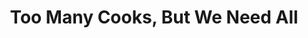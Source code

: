 ---
pid: LLE10
title: Too Many Cooks, But We Need All
location_transcription: Locust Walk
zipcode: '19010'
outside_phl: 'Bryn Mawr PA '
neighborhood: Brwn Mawr
age: '33'
age_range: 30-39
instagram: 
image_file_name: LLE_10.jpg
proposal_transcription: A wok with an indian spoon, a master & pestles and other cooking
  equipments from all over the world. ingredients from different cuisines, signifying
  and celebrating the beautifully diverse place that is Philadelphia. There's a lot
  of different cultures in this city and need them all to make Philadelphia the beautiful
  place it is.
topic: Food,Inclusivity,Philadelphia
topic_summary: 0, 0, 0
type: Other No Form
keywords_other: cuisine, diversity
credit: Ketti
image_labels: 
twitter: ketti.gupte@gmail.com
facebook: 
permalink: "/monuments/lle10/"
layout: item-page
---
